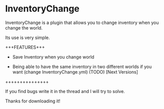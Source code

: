 # InventoryChange
InventoryChange is a plugin that allows you to change inventory when you change the world.

Its use is very simple.

+++FEATURES+++

- Save Inventory when you change world

- Being able to have the same inventory in two different worlds if you want (change InventoryChange.yml) (TODO) [Next Versions]

+++++++++++++++

If you find bugs write it in the thread and I will try to solve.

Thanks for downloading it!
